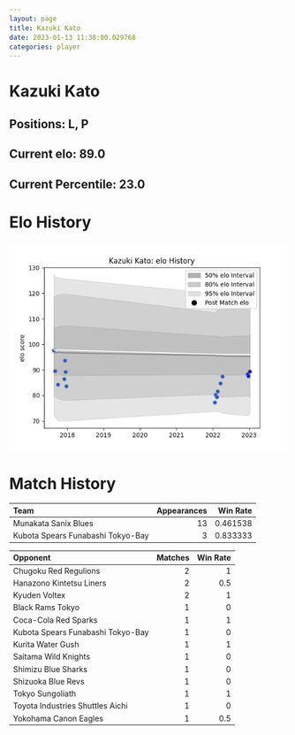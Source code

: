 ```yaml
---  
layout: page  
title: Kazuki Kato  
date: 2023-01-13 11:38:00.029768  
categories: player  
---
```

# Kazuki Kato

## Positions: L, P

## Current elo: 89.0

## Current Percentile: 23.0

# Elo History


![elo history](history_KazukiKato.png)
# Match History


| Team                              |   Appearances |   Win Rate |
|:----------------------------------|--------------:|-----------:|
| Munakata Sanix Blues              |            13 |   0.461538 |
| Kubota Spears Funabashi Tokyo-Bay |             3 |   0.833333 |

| Opponent                          |   Matches |   Win Rate |
|:----------------------------------|----------:|-----------:|
| Chugoku Red Regulions             |         2 |        1   |
| Hanazono Kintetsu Liners          |         2 |        0.5 |
| Kyuden Voltex                     |         2 |        1   |
| Black Rams Tokyo                  |         1 |        0   |
| Coca-Cola Red Sparks              |         1 |        1   |
| Kubota Spears Funabashi Tokyo-Bay |         1 |        0   |
| Kurita Water Gush                 |         1 |        1   |
| Saitama Wild Knights              |         1 |        0   |
| Shimizu Blue Sharks               |         1 |        0   |
| Shizuoka Blue Revs                |         1 |        0   |
| Tokyo Sungoliath                  |         1 |        1   |
| Toyota Industries Shuttles Aichi  |         1 |        0   |
| Yokohama Canon Eagles             |         1 |        0.5 |